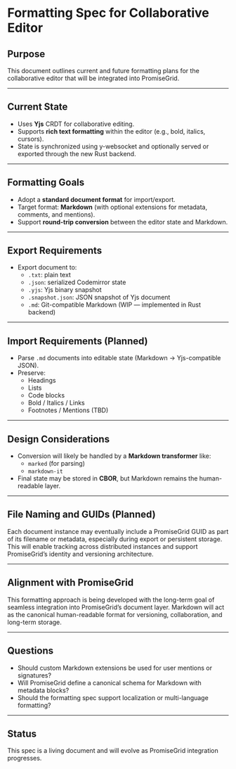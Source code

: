 # Formatting Spec for Collaborative Editor

## Purpose

This document outlines current and future formatting plans for the collaborative editor that will be integrated into PromiseGrid.

---

## Current State

- Uses **Yjs** CRDT for collaborative editing.
- Supports **rich text formatting** within the editor (e.g., bold, italics, cursors).
- State is synchronized using y-websocket and optionally served or exported through the new Rust backend.

---

## Formatting Goals

- Adopt a **standard document format** for import/export.
- Target format: **Markdown** (with optional extensions for metadata, comments, and mentions).
- Support **round-trip conversion** between the editor state and Markdown.

---

## Export Requirements

- Export document to:
  - `.txt`: plain text
  - `.json`: serialized Codemirror state
  - `.yjs`: Yjs binary snapshot
  - `.snapshot.json`: JSON snapshot of Yjs document
  - `.md`: Git-compatible Markdown (WIP — implemented in Rust backend)

---

## Import Requirements (Planned)

- Parse `.md` documents into editable state (Markdown → Yjs-compatible JSON).
- Preserve:
  - Headings
  - Lists
  - Code blocks
  - Bold / Italics / Links
  - Footnotes / Mentions (TBD)

---

## Design Considerations

- Conversion will likely be handled by a **Markdown transformer** like:
  - `marked` (for parsing)
  - `markdown-it`
- Final state may be stored in **CBOR**, but Markdown remains the human-readable layer.

---

## File Naming and GUIDs (Planned)

Each document instance may eventually include a PromiseGrid GUID as part of its filename or metadata, especially during export or persistent storage. This will enable tracking across distributed instances and support PromiseGrid’s identity and versioning architecture.

---

## Alignment with PromiseGrid

This formatting approach is being developed with the long-term goal of seamless integration into PromiseGrid’s document layer. Markdown will act as the canonical human-readable format for versioning, collaboration, and long-term storage.

---

## Questions

- Should custom Markdown extensions be used for user mentions or signatures?
- Will PromiseGrid define a canonical schema for Markdown with metadata blocks?
- Should the formatting spec support localization or multi-language formatting?

---

## Status

This spec is a living document and will evolve as PromiseGrid integration progresses.

